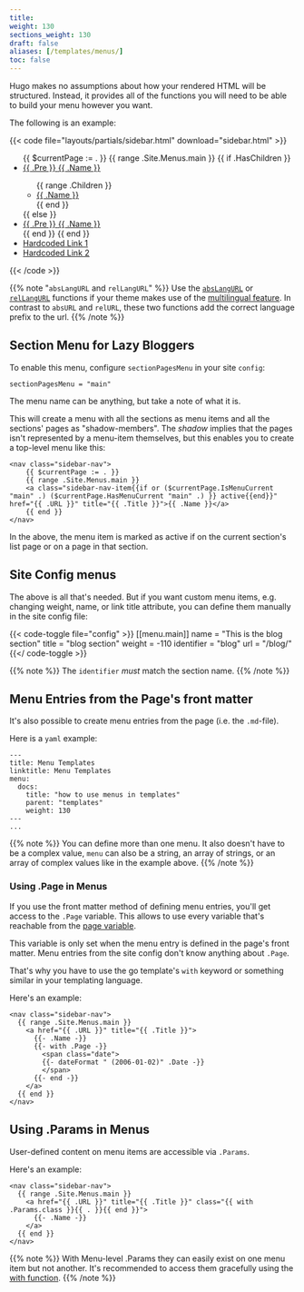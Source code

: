 ```yaml
---
title: 
weight: 130
sections_weight: 130
draft: false
aliases: [/templates/menus/]
toc: false
---
```


Hugo makes no assumptions about how your rendered HTML will be
structured. Instead, it provides all of the functions you will need to be
able to build your menu however you want.

The following is an example:

{{< code file="layouts/partials/sidebar.html" download="sidebar.html" >}}
<!-- sidebar start -->
<aside>
    <ul>
        {{ $currentPage := . }}
        {{ range .Site.Menus.main }}
            {{ if .HasChildren }}
                <li class="{{ if $currentPage.HasMenuCurrent "main" . }}active{{ end }}">
                    <a href="#">
                        {{ .Pre }}
                        <span>{{ .Name }}</span>
                    </a>
                </li>
                <ul class="sub-menu">
                    {{ range .Children }}
                        <li class="{{ if $currentPage.IsMenuCurrent "main" . }}active{{ end }}">
                            <a href="{{ .URL }}">{{ .Name }}</a>
                        </li>
                    {{ end }}
                </ul>
            {{ else }}
                <li>
                    <a href="{{ .URL }}">
                        {{ .Pre }}
                        <span>{{ .Name }}</span>
                    </a>
                </li>
            {{ end }}
        {{ end }}
        <li>
            <a href="#" target="_blank">Hardcoded Link 1</a>
        </li>
        <li>
            <a href="#" target="_blank">Hardcoded Link 2</a>
        </li>
    </ul>
</aside>
{{< /code >}}

{{% note "`absLangURL` and `relLangURL`" %}}
Use the [`absLangURL`](/functions/abslangurl) or [`relLangURL`](/functions/rellangurl) functions if your theme makes use of the [multilingual feature](/content-management/multilingual/). In contrast to `absURL` and `relURL`, these two functions add the correct language prefix to the url.
{{% /note %}}

## Section Menu for Lazy Bloggers

To enable this menu, configure `sectionPagesMenu` in your site `config`:

```
sectionPagesMenu = "main"
```

The menu name can be anything, but take a note of what it is.

This will create a menu with all the sections as menu items and all the sections' pages as "shadow-members". The _shadow_ implies that the pages isn't represented by a menu-item themselves, but this enables you to create a top-level menu like this:

```
<nav class="sidebar-nav">
    {{ $currentPage := . }}
    {{ range .Site.Menus.main }}
    <a class="sidebar-nav-item{{if or ($currentPage.IsMenuCurrent "main" .) ($currentPage.HasMenuCurrent "main" .) }} active{{end}}" href="{{ .URL }}" title="{{ .Title }}">{{ .Name }}</a>
    {{ end }}
</nav>
```

In the above, the menu item is marked as active if on the current section's list page or on a page in that section.


## Site Config menus

The above is all that's needed. But if you want custom menu items, e.g. changing weight, name, or link title attribute, you can define them manually in the site config file:

{{< code-toggle file="config" >}}
[[menu.main]]
    name = "This is the blog section"
    title = "blog section"
    weight = -110
    identifier = "blog"
    url = "/blog/"
{{</ code-toggle >}}

{{% note %}}
The `identifier` *must* match the section name.
{{% /note %}}

## Menu Entries from the Page's front matter

It's also possible to create menu entries from the page (i.e. the `.md`-file).

Here is a `yaml` example:

```
---
title: Menu Templates
linktitle: Menu Templates
menu:
  docs:
    title: "how to use menus in templates"
    parent: "templates"
    weight: 130
---
...
```

{{% note %}}
You can define more than one menu. It also doesn't have to be a complex value,
`menu` can also be a string, an array of strings, or an array of complex values
like in the example above.
{{% /note %}}

### Using .Page in Menus

If you use the front matter method of defining menu entries, you'll get access to the `.Page` variable.
This allows to use every variable that's reachable from the [page variable](/variables/page/).

This variable is only set when the menu entry is defined in the page's front matter.
Menu entries from the site config don't know anything about `.Page`.

That's why you have to use the go template's `with` keyword or something similar in your templating language.

Here's an example:

```
<nav class="sidebar-nav">
  {{ range .Site.Menus.main }}
    <a href="{{ .URL }}" title="{{ .Title }}">
      {{- .Name -}}
      {{- with .Page -}}
        <span class="date">
        {{- dateFormat " (2006-01-02)" .Date -}}
        </span>
      {{- end -}}
    </a>
  {{ end }}
</nav>
```

## Using .Params in Menus

User-defined content on menu items are accessible via `.Params`.

Here's an example:

```
<nav class="sidebar-nav">
  {{ range .Site.Menus.main }}
    <a href="{{ .URL }}" title="{{ .Title }}" class="{{ with .Params.class }}{{ . }}{{ end }}">
      {{- .Name -}}
    </a>
  {{ end }}
</nav>
```

{{% note %}}
With Menu-level .Params they can easily exist on one menu item but not another. It's recommended to access them gracefully using the [with function](/functions/with).
{{% /note %}}